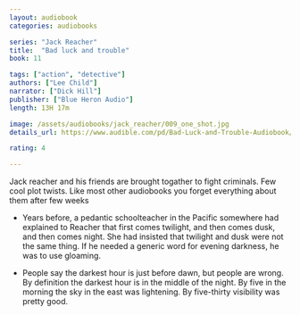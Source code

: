 ```yaml
---
layout: audiobook
categories: audiobooks

series: "Jack Reacher"
title:  "Bad luck and trouble"
book: 11

tags: ["action", "detective"]
authors: ["Lee Child"]
narrator: ["Dick Hill"]
publisher: ["Blue Heron Audio"]
length: 13H 17m

image: /assets/audiobooks/jack_reacher/009_one_shot.jpg
details_url: https://www.audible.com/pd/Bad-Luck-and-Trouble-Audiobook/B002V5GR5Y

rating: 4

---
```


Jack reacher and his friends are brought togather to fight criminals.
Few cool plot twists. Like most other audiobooks you forget everything about them after few weeks

* Years before, a pedantic schoolteacher in the Pacific somewhere had explained to Reacher that first comes twilight, and then comes dusk, and then comes night. She had insisted that twilight and dusk were not the same thing. If he needed a generic word for evening darkness, he was to use gloaming.

* People say the darkest hour is just before dawn, but people are wrong. By definition the darkest hour is in the middle of the night. By five in the morning the sky in the east was lightening. By five-thirty visibility was pretty good. 